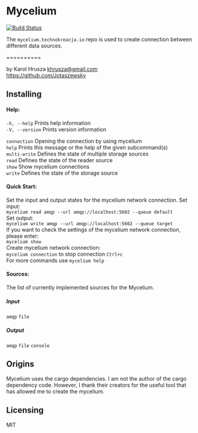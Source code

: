 # Mycelium

[![Build Status](https://github.com/Jotaszewsky/mycelium/workflows/Rust/badge.svg?branch=0.1.x)](https://github.com/Jotaszewsky/mycelium)

The `mycelium.technokreacja.io` repo is used to create connection between different
data sources. 

==========

by Karol Hrusza <khrusza@gmail.com><br>
<https://github.com/Jotaszewsky>


## Installing

#### Help:

`-h, --help` Prints help information <br>
`-V, --version` Prints version information <br>

`connection` Opening the connection by using mycelium <br>
`help` Prints this message or the help of the given subcommand(s) <br>
`multi-write` Defines the state of multiple storage sources <br>
`read` Defines the state of the reader source <br>
`show` Show mycelium connections <br>
`write` Defines the state of the storage source <br>

#### Quick Start:

Set the input and output states for the mycelium network connection.
Set input: <br>
`mycelium read amqp --url amqp://localhost:5602 --queue default` <br>
Set output: <br>
`mycelium write amqp --url amqp://localhost:5602 --queue target` <br>
If you want to check the settings of the mycelium network connection, please enter: <br>
`mycelium show` <br>
Create mycelium network connection: <br>
`mycelium connection` to stop connection `Ctrl+c` <br>
For more commands use `mycelium help` <br>

#### Sources:
The list of currently implemented sources for the Mycelium.

##### Input
`amqp`
`file`

##### Output
`amqp`
`file`
`console`

## Origins
Mycelium uses the cargo dependencies. I am not the author of the cargo dependency code.
However, I thank their creators for the useful tool that has allowed me to create the mycelium.

## Licensing
MIT